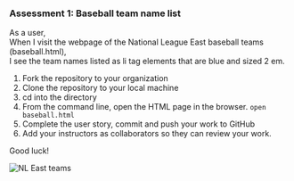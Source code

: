### Assessment 1: Baseball team name list

As a user,\
When I visit the webpage of the National League East baseball teams (baseball.html),\
I see the team names listed as li tag elements that are blue and sized 2 em.

1. Fork the repository to your organization 
2. Clone the repository to your local machine
3. cd into the directory
4. From the command line, open the HTML page in the browser. `open baseball.html`
5. Complete the user story, commit and push your work to GitHub
6. Add your instructors as collaborators so they can review your work.

Good luck!

![NL East teams](https://github.homedepot.com/LXC3DEF/mini-html-css-code-challenges/blob/master/baseball-teams/6week-baseball.png)

